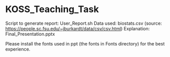 # KOSS_Teaching_Task

Script to generate report: User_Report.sh
Data used: biostats.csv (source: https://people.sc.fsu.edu/~jburkardt/data/csv/csv.html)
Explanation: Final_Presentation.pptx

Please install the fonts used in ppt (the fonts in Fonts directory) for the best experience.
